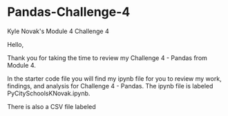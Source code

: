 # Pandas-Challenge-4
Kyle Novak's Module 4 Challenge 4

Hello,

Thank you for taking the time to review my Challenge 4 - Pandas from Module 4.

In the starter code file you will find my ipynb file for you to review my work, findings, and analysis for Challenge 4 - Pandas. The ipynb file is labeled PyCitySchoolsKNovak.ipynb.

There is also a CSV file labeled 
